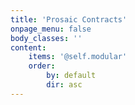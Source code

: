 ```yaml
---
title: 'Prosaic Contracts'
onpage_menu: false
body_classes: ''
content:
    items: '@self.modular'
    order:
        by: default
        dir: asc
---
```


